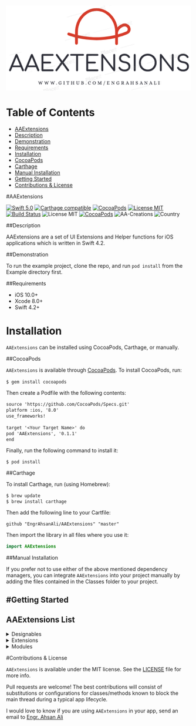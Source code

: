 ![](https://github.com/EngrAhsanAli/AAExtensions/blob/master/AAExtensions.png)


# Table of Contents

- [AAExtensions](#section-id-4)
- [Description](#section-id-10)
- [Demonstration](#section-id-16)
- [Requirements](#section-id-26)
- [Installation](#section-id-32)
- [CocoaPods](#section-id-37)
- [Carthage](#section-id-63)
- [Manual Installation](#section-id-82)
- [Getting Started](#section-id-87)
- [Contributions & License](#section-id-156)


<div id='section-id-4'/>

#AAExtensions


[![Swift 5.0](https://img.shields.io/badge/Swift-4.2-orange.svg?style=flat)](https://developer.apple.com/swift/) [![Carthage compatible](https://img.shields.io/badge/Carthage-compatible-4BC51D.svg?style=flat)](https://github.com/Carthage/Carthage) [![CocoaPods](https://img.shields.io/cocoapods/v/AAExtensions.svg)](http://cocoadocs.org/docsets/AAExtensions) [![License MIT](https://img.shields.io/badge/License-MIT-blue.svg?style=flat)](https://github.com/Carthage/Carthage) [![Build Status](https://travis-ci.org/EngrAhsanAli/AAExtensions.svg?branch=master)](https://travis-ci.org/EngrAhsanAli/AAExtensions) 
![License MIT](https://img.shields.io/github/license/mashape/apistatus.svg) [![CocoaPods](https://img.shields.io/cocoapods/p/AAExtensions.svg)]()
![AA-Creations](https://img.shields.io/badge/AA-Creations-green.svg)
![Country](https://img.shields.io/badge/Made%20with%20%E2%9D%A4-pakistan-green.svg)


<div id='section-id-10'/>

##Description


AAExtensions are a set of UI Extensions and Helper functions for iOS applications which is written in Swift 4.2.


<div id='section-id-16'/>

##Demonstration


To run the example project, clone the repo, and run `pod install` from the Example directory first.


<div id='section-id-26'/>

##Requirements

- iOS 10.0+
- Xcode 8.0+
- Swift 4.2+

<div id='section-id-32'/>

# Installation

`AAExtensions` can be installed using CocoaPods, Carthage, or manually.


<div id='section-id-37'/>

##CocoaPods

`AAExtensions` is available through [CocoaPods](http://cocoapods.org). To install CocoaPods, run:

`$ gem install cocoapods`

Then create a Podfile with the following contents:

```
source 'https://github.com/CocoaPods/Specs.git'
platform :ios, '8.0'
use_frameworks!

target '<Your Target Name>' do
pod 'AAExtensions', '0.1.1'
end

```

Finally, run the following command to install it:
```
$ pod install
```



<div id='section-id-63'/>

##Carthage

To install Carthage, run (using Homebrew):
```
$ brew update
$ brew install carthage
```
Then add the following line to your Cartfile:

```
github "EngrAhsanAli/AAExtensions" "master"
```

Then import the library in all files where you use it:
```swift
import AAExtensions
```


<div id='section-id-82'/>

##Manual Installation

If you prefer not to use either of the above mentioned dependency managers, you can integrate `AAExtensions` into your project manually by adding the files contained in the Classes folder to your project.


<div id='section-id-87'/>

#Getting Started
----------

## AAExtensions List

<details>
<summary>Designables</summary> 
</br>
<ul>
<li><a href="https://github.com/EngrAhsanAli/AAExtensions/blob/master/AAExtensions/Classes/Designables/Designable%2BUILabel.swift"><code>UILabel Designable Extensions</code></a></li>
<li><a href="https://github.com/EngrAhsanAli/AAExtensions/blob/master/AAExtensions/Classes/Designables/Designable%2BUITableView.swift"><code>UITableView Designable Extensions</code></a></li>
<li><a href="https://github.com/EngrAhsanAli/AAExtensions/blob/master/AAExtensions/Classes/Designables/Designable%2BUITextField.swift"><code>UITextField Designable Extensions</code></a></li>
<li><a href="https://github.com/EngrAhsanAli/AAExtensions/blob/master/AAExtensions/Classes/Designables/Designable%2BUIView.swift"><code>UIView Designable Extensions</code></a></li>
<li><a href="https://github.com/EngrAhsanAli/AAExtensions/blob/master/AAExtensions/Classes/Designables/Designable%2BUIViewController.swift"><code>UIViewController Designable Extensions</code></a></li>
</ul>
</details>

<details>
<summary>Extensions</summary> 
</br>
<ul>
<li><a href="https://github.com/EngrAhsanAli/AAExtensions/blob/master/AAExtensions/Classes/Extensions/Basic/AAExtension%2BArray.swift"><code>Array Extensions</code></a></li>

<li><a href="https://github.com/EngrAhsanAli/AAExtensions/blob/master/AAExtensions/Classes/Extensions/Basic/AAExtension%2BCollection.swift"><code>Collection Extensions</code></a></li>

<li><a href="https://github.com/EngrAhsanAli/AAExtensions/blob/master/AAExtensions/Classes/Extensions/Basic/AAExtension%2BData.swift"><code>Data Extensions</code></a></li>

<li><a href="https://github.com/EngrAhsanAli/AAExtensions/blob/master/AAExtensions/Classes/Extensions/Basic/AAExtension%2BDictionary.swift"><code>Dictionary Extensions</code></a></li>

<li><a href="https://github.com/EngrAhsanAli/AAExtensions/blob/master/AAExtensions/Classes/Extensions/Basic/AAExtension%2BSequence.swift"><code>Sequence Extensions</code></a></li>

<li><a href="https://github.com/EngrAhsanAli/AAExtensions/blob/master/AAExtensions/Classes/Extensions/Basic/AAExtension%2BString.swift"><code>String Extensions</code></a></li>

</ul>

<ul>

<li><a href="https://github.com/EngrAhsanAli/AAExtensions/blob/master/AAExtensions/Classes/Extensions/DataTypes/AAExtension%2BBool.swift"><code>Bool Extensions</code></a></li>
<li><a href="https://github.com/EngrAhsanAli/AAExtensions/blob/master/AAExtensions/Classes/Extensions/DataTypes/AAExtension%2BDouble.swift"><code>Double Extensions</code></a></li>
<li><a href="https://github.com/EngrAhsanAli/AAExtensions/blob/master/AAExtensions/Classes/Extensions/DataTypes/AAExtension%2BFloat.swift"><code>Float Extensions</code></a></li>
<li><a href="https://github.com/EngrAhsanAli/AAExtensions/blob/master/AAExtensions/Classes/Extensions/DataTypes/AAExtension%2BInt.swift"><code>Int Extensions</code></a></li>


</ul>

<ul>
<li><a href="https://github.com/EngrAhsanAli/AAExtensions/blob/master/AAExtensions/Classes/Extensions/Other/AAExtension%2BArrayElement.swift"><code>ArrayElement Extensions</code></a></li>
<li><a href="https://github.com/EngrAhsanAli/AAExtensions/blob/master/AAExtensions/Classes/Extensions/Other/AAExtension%2BDate.swift"><code>Date Extensions</code></a></li>
<li><a href="https://github.com/EngrAhsanAli/AAExtensions/blob/master/AAExtensions/Classes/Extensions/Other/AAExtension%2BDispatchQueue.swift"><code>DispatchQueue Extensions</code></a></li>
<li><a href="https://github.com/EngrAhsanAli/AAExtensions/blob/master/AAExtensions/Classes/Extensions/Other/AAExtension%2BNSAttributedString.swift"><code>NSAttributedString Extensions</code></a></li>
<li><a href="https://github.com/EngrAhsanAli/AAExtensions/blob/master/AAExtensions/Classes/Extensions/Other/AAExtension%2BOptional.swift"><code>Optional Extensions</code></a></li>
<li><a href="https://github.com/EngrAhsanAli/AAExtensions/blob/master/AAExtensions/Classes/Extensions/Other/AAExtension%2BPHAsset.swift"><code>PHAsset Extensions</code></a></li>
<li><a href="https://github.com/EngrAhsanAli/AAExtensions/blob/master/AAExtensions/Classes/Extensions/Other/AAExtension%2BStringProtocol.swift"><code>StringProtocol Extensions</code></a></li>


</ul>




<ul>
<li><a href="https://github.com/EngrAhsanAli/AAExtensions/blob/master/AAExtensions/Classes/Extensions/UI/AAExtension%2BNSLayoutConstraint.swift"><code>NSLayoutConstraint Extensions</code></a></li>
<li><a href="https://github.com/EngrAhsanAli/AAExtensions/blob/master/AAExtensions/Classes/Extensions/UI/AAExtension%2BUIApplication.swift"><code>UIApplication Extensions</code></a></li>
<li><a href="https://github.com/EngrAhsanAli/AAExtensions/blob/master/AAExtensions/Classes/Extensions/UI/AAExtension%2BUIBarButtonItem.swift"><code>UIBarButtonItem Extensions</code></a></li>
<li><a href="https://github.com/EngrAhsanAli/AAExtensions/blob/master/AAExtensions/Classes/Extensions/UI/AAExtension%2BUICollectionView.swift"><code>UICollectionView Extensions</code></a></li>
<li><a href="https://github.com/EngrAhsanAli/AAExtensions/blob/master/AAExtensions/Classes/Extensions/UI/AAExtension%2BUICollectionViewCell.swift"><code>UICollectionViewCell Extensions</code></a></li>
<li><a href="https://github.com/EngrAhsanAli/AAExtensions/blob/master/AAExtensions/Classes/Extensions/UI/AAExtension%2BUIControl.swift"><code>UIControl Extensions</code></a></li>
<li><a href="https://github.com/EngrAhsanAli/AAExtensions/blob/master/AAExtensions/Classes/Extensions/UI/AAExtension%2BUIFont.swift"><code>UIFont Extensions</code></a></li>
<li><a href="https://github.com/EngrAhsanAli/AAExtensions/blob/master/AAExtensions/Classes/Extensions/UI/AAExtension%2BUIImage.swift"><code>UIImage Extensions</code></a></li>
<li><a href="https://github.com/EngrAhsanAli/AAExtensions/blob/master/AAExtensions/Classes/Extensions/UI/AAExtension%2BUIImageView.swift"><code>UIImageView Extensions</code></a></li>
<li><a href="https://github.com/EngrAhsanAli/AAExtensions/blob/master/AAExtensions/Classes/Extensions/UI/AAExtension%2BUILabel.swift"><code>UILabel Extensions</code></a></li>
<li><a href="https://github.com/EngrAhsanAli/AAExtensions/blob/master/AAExtensions/Classes/Extensions/UI/AAExtension%2BUINavigationController.swift"><code>UINavigationController Extensions</code></a></li>
<li><a href="https://github.com/EngrAhsanAli/AAExtensions/blob/master/AAExtensions/Classes/Extensions/UI/AAExtension%2BUIRefreshControl.swift"><code>UIRefreshControl Extensions</code></a></li>
<li><a href="https://github.com/EngrAhsanAli/AAExtensions/blob/master/AAExtensions/Classes/Extensions/UI/AAExtension%2BUIScrollView.swift"><code>UIScrollView Extensions</code></a></li>
<li><a href="https://github.com/EngrAhsanAli/AAExtensions/blob/master/AAExtensions/Classes/Extensions/UI/AAExtension%2BUISegmentedControl.swift"><code>UISegmentedControl Extensions</code></a></li>
<li><a href="https://github.com/EngrAhsanAli/AAExtensions/blob/master/AAExtensions/Classes/Extensions/UI/AAExtension%2BUIStackView.swift"><code>UIStackView Extensions</code></a></li>
<li><a href="https://github.com/EngrAhsanAli/AAExtensions/blob/master/AAExtensions/Classes/Extensions/UI/AAExtension%2BUIStoryboard.swift"><code>UIStoryboard Extensions</code></a></li>
<li><a href="https://github.com/EngrAhsanAli/AAExtensions/blob/master/AAExtensions/Classes/Extensions/UI/AAExtension%2BUITabBar.swift"><code>UITabBar Extensions</code></a></li>
<li><a href="https://github.com/EngrAhsanAli/AAExtensions/blob/master/AAExtensions/Classes/Extensions/UI/AAExtension%2BUITableView.swift"><code>UITableView Extensions</code></a></li>
<li><a href="https://github.com/EngrAhsanAli/AAExtensions/blob/master/AAExtensions/Classes/Extensions/UI/AAExtension%2BUITableViewCell.swift"><code>UITableViewCell Extensions</code></a></li>
<li><a href="https://github.com/EngrAhsanAli/AAExtensions/blob/master/AAExtensions/Classes/Extensions/UI/AAExtension%2BUITextField.swift"><code>UITextField Extensions</code></a></li>
<li><a href="https://github.com/EngrAhsanAli/AAExtensions/blob/master/AAExtensions/Classes/Extensions/UI/AAExtension%2BUIView.swift"><code>UIView Extensions</code></a></li>
<li><a href="https://github.com/EngrAhsanAli/AAExtensions/blob/master/AAExtensions/Classes/Extensions/UI/AAExtension%2BUIViewController.swift"><code>UIViewController Extensions</code></a></li>
</ul>


</details>

<details>
<summary>Modules</summary> 
</br>
<ul>
<li><a href="https://github.com/EngrAhsanAli/AAExtensions/blob/master/AAExtensions/Classes/Modules/Module%2BAAClosureSleeve.swift"><code>AAClosureSleeve</code></a></li>
<li><a href="https://github.com/EngrAhsanAli/AAExtensions/blob/master/AAExtensions/Classes/Modules/Module%2BAATimer.swift"><code>AATimer</code></a></li>
<li><a href="https://github.com/EngrAhsanAli/AAExtensions/blob/master/AAExtensions/Classes/Modules/Module%2BAAUpdateModule.swift"><code>AAUpdateModule</code></a></li>

<li><a href="https://github.com/EngrAhsanAli/AAExtensions/blob/master/AAExtensions/Classes/Modules/Module%2BNSLayoutConstraint/Module%2BAADualConstantConstraint.swift"><code>AADualConstantConstraint</code></a></li>
<li><a href="https://github.com/EngrAhsanAli/AAExtensions/blob/master/AAExtensions/Classes/Modules/Module%2BNSLayoutConstraint/Module%2BAAKeyboardLayoutConstraint.swift"><code>AAKeyboardLayoutConstraint</code></a></li>
<li><a href="https://github.com/EngrAhsanAli/AAExtensions/blob/master/AAExtensions/Classes/Modules/Module%2BNSLayoutConstraint/Module%2BAAReversibleConstraint.swift"><code>AAReversibleConstraint</code></a></li>



<li><a href="https://github.com/EngrAhsanAli/AAExtensions/blob/master/AAExtensions/Classes/Modules/Module%2BStackView/Module%2BAAStackViewSeparator.swift"><code>AAStackViewSeparator</code></a></li>

<li><a href="https://github.com/EngrAhsanAli/AAExtensions/blob/master/AAExtensions/Classes/Modules/Module%2BUIButton/Module%2BAABackButton.swift"><code>AABackButton</code></a></li>
<li><a href="https://github.com/EngrAhsanAli/AAExtensions/blob/master/AAExtensions/Classes/Modules/Module%2BUIButton/Module%2BAALoadingButton.swift"><code>AALoadingButton</code></a></li>
<li><a href="https://github.com/EngrAhsanAli/AAExtensions/blob/master/AAExtensions/Classes/Modules/Module%2BUIButton/Module%2BAARoundedButton.swift"><code>AARoundedButton</code></a></li>



<li><a href="https://github.com/EngrAhsanAli/AAExtensions/blob/master/AAExtensions/Classes/Modules/Module%2BUICollection/Module%2BAACarouselFlowLayout.swift"><code>AACarouselFlowLayout</code></a></li>


<li><a href="https://github.com/EngrAhsanAli/AAExtensions/blob/master/AAExtensions/Classes/Modules/Module%2BUILabel/Module%2BAAExpandableLabel.swift"><code>AAExpandableLabel</code></a></li>
<li><a href="https://github.com/EngrAhsanAli/AAExtensions/blob/master/AAExtensions/Classes/Modules/Module%2BUILabel/Module%2BAAGradientLabel.swift"><code>AAGradientLabel</code></a></li>
<li><a href="https://github.com/EngrAhsanAli/AAExtensions/blob/master/AAExtensions/Classes/Modules/Module%2BUILabel/Module%2BAALabelParagraph.swift"><code>AALabelParagraph</code></a></li>
<li><a href="https://github.com/EngrAhsanAli/AAExtensions/blob/master/AAExtensions/Classes/Modules/Module%2BUILabel/Module%2BAALinedLabel.swift"><code>AALinedLabel</code></a></li>
<li><a href="https://github.com/EngrAhsanAli/AAExtensions/blob/master/AAExtensions/Classes/Modules/Module%2BUILabel/Module%2BAATimerLabel.swift"><code>AATimerLabel</code></a></li>
<li><a href="https://github.com/EngrAhsanAli/AAExtensions/blob/master/AAExtensions/Classes/Modules/Module%2BUILabel/Module%2BAAVerticalAlignLabel.swift"><code>AAVerticalAlignLabel</code></a></li>



<li><a href="https://github.com/EngrAhsanAli/AAExtensions/blob/master/AAExtensions/Classes/Modules/Module%2BUITextFeild/Module%2BAAFloatingTextField.swift"><code>AAFloatingTextField</code></a></li>
<li><a href="https://github.com/EngrAhsanAli/AAExtensions/blob/master/AAExtensions/Classes/Modules/Module%2BUITextFeild/Module%2BAAIconTextField.swift"><code>AAIconTextField</code></a></li>

<li><a href="https://github.com/EngrAhsanAli/AAExtensions/blob/master/AAExtensions/Classes/Modules/Module%2BUITextView/Module%2BAAPlaceholderTextView.swift"><code>AAPlaceholderTextView</code></a></li>


<li><a href="https://github.com/EngrAhsanAli/AAExtensions/blob/master/AAExtensions/Classes/Modules/Module%2BUIView/Module%2BAABorderLinesView.swift"><code>AABorderLinesView</code></a></li>
<li><a href="https://github.com/EngrAhsanAli/AAExtensions/blob/master/AAExtensions/Classes/Modules/Module%2BUIView/Module%2BAACurvedView.swift"><code>AACurvedView</code></a></li>
<li><a href="https://github.com/EngrAhsanAli/AAExtensions/blob/master/AAExtensions/Classes/Modules/Module%2BUIView/Module%2BAASegmentButton.swift"><code>AASegmentButton</code></a></li>


<li><a href="https://github.com/EngrAhsanAli/AAExtensions/blob/master/AAExtensions/Classes/Modules/Module%2BUIWebView/Module%2BAAProgressWebView.swift"><code>AAProgressWebView</code></a></li>


</ul>



</details>


<div id='section-id-156'/>

#Contributions & License

`AAExtensions` is available under the MIT license. See the [LICENSE](./LICENSE) file for more info.

Pull requests are welcome! The best contributions will consist of substitutions or configurations for classes/methods known to block the main thread during a typical app lifecycle.

I would love to know if you are using `AAExtensions` in your app, send an email to [Engr. Ahsan Ali](mailto:hafiz.m.ahsan.ali@gmail.com)
